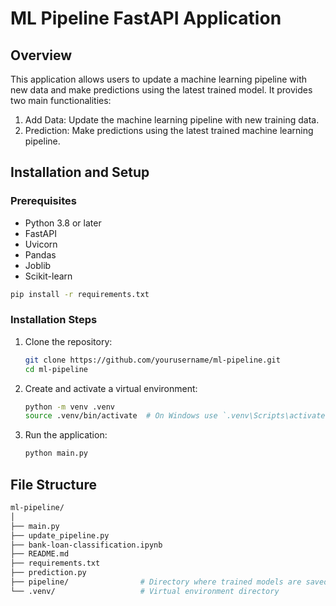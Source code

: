 # ML Pipeline FastAPI Application
## Overview

This application allows users to update a machine learning pipeline with new data and make predictions using the latest trained model. It provides two main functionalities:
  1. Add Data: Update the machine learning pipeline with new training data.
  2. Prediction: Make predictions using the latest trained machine learning pipeline.

## Installation and Setup
### Prerequisites
  - Python 3.8 or later
  - FastAPI
  - Uvicorn
  - Pandas
  - Joblib
  - Scikit-learn

```sh
pip install -r requirements.txt
```
### Installation Steps
  1. Clone the repository:
     ```sh
     git clone https://github.com/yourusername/ml-pipeline.git
     cd ml-pipeline
     ```
  2. Create and activate a virtual environment:
     ```sh
     python -m venv .venv
     source .venv/bin/activate  # On Windows use `.venv\Scripts\activate`
     ```
  3. Run the application:
     ```sh
     python main.py
     ```
## File Structure
```sh
ml-pipeline/
│
├── main.py
├── update_pipeline.py
├── bank-loan-classification.ipynb
├── README.md
├── requirements.txt
├── prediction.py
├── pipeline/                # Directory where trained models are saved
└── .venv/                   # Virtual environment directory
```
